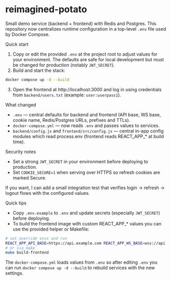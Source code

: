 # reimagined-potato

Small demo service (backend + frontend) with Redis and Postgres. This repository now centralizes runtime configuration in a top-level `.env` file used by Docker Compose.

Quick start
1. Copy or edit the provided `.env` at the project root to adjust values for your environment. The defaults are safe for local development but must be changed for production (notably `JWT_SECRET`).
2. Build and start the stack:

```bash
docker compose up -d --build
```

3. Open the frontend at http://localhost:3000 and log in using credentials from `backend/users.txt` (example: `user:userpass1`).

What changed
- `.env` — central defaults for backend and frontend (API base, WS base, cookie name, Redis/Postgres URLs, prefixes and TTLs).
- `docker-compose.yml` — now reads `.env` and passes values to services.
- `backend/config.js` and `frontend/src/config.js` — central in-app config modules which read process.env (frontend reads REACT_APP_* at build time).

Security notes
- Set a strong `JWT_SECRET` in your environment before deploying to production.
- Set `COOKIE_SECURE=1` when serving over HTTPS so refresh cookies are marked Secure.

If you want, I can add a small integration test that verifies login → refresh → logout flows with the configured values.

Quick tips
- Copy `.env.example` to `.env` and update secrets (especially `JWT_SECRET`) before deploying.
- To build the frontend image with custom REACT_APP_* values you can use the provided helper or Makefile:

```bash
# set override envs and run
REACT_APP_API_BASE=https://api.example.com REACT_APP_WS_BASE=wss://api.example.com ./build-frontend.sh
# or via make
make build-frontend
```

The `docker-compose.yml` loads values from `.env` so after editing `.env` you can run `docker compose up -d --build` to rebuild services with the new settings.

